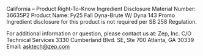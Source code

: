  
 
 
California – Product Right-To-Know Ingredient Disclosure 
Material Number: 36635P2 
Product Name: Fy25 Fall Dyna-Brute W/ Dyna 143 Promo 
Ingredient disclosure for this product is not required per SB 258 Regulation. 
 
For additional information or question, please contact us at: 
Zep, Inc. 
C/O Technical Services 
3330 Cumberland Blvd. SE, Ste 700 
Atlanta, GA 30339 
Email: asktech@zep.com 
 
 
 
 
